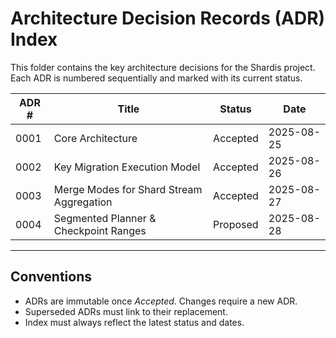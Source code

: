 # Architecture Decision Records (ADR) Index

This folder contains the key architecture decisions for the Shardis project.
Each ADR is numbered sequentially and marked with its current status.

| ADR # | Title                                | Status   | Date       |
|-------|--------------------------------------|----------|------------|
| 0001  | Core Architecture                    | Accepted | 2025-08-25 |
| 0002  | Key Migration Execution Model        | Accepted | 2025-08-26 |
| 0003  | Merge Modes for Shard Stream Aggregation | Accepted | 2025-08-27 |
| 0004  | Segmented Planner & Checkpoint Ranges | Proposed | 2025-08-28 |

---

## Conventions

- ADRs are immutable once *Accepted*. Changes require a new ADR.
- Superseded ADRs must link to their replacement.
- Index must always reflect the latest status and dates.
